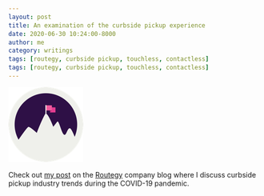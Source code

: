 ```yaml
---
layout: post
title: An examination of the curbside pickup experience
date: 2020-06-30 10:24:00-8000
author: me
category: writings
tags: [routegy, curbside pickup, touchless, contactless]
tags: [routegy, curbside pickup, touchless, contactless]
---
```

<img class="float-right" src="/assets/images/routegy-logo-mountain-light-small.png">

Check out [my post](https://blog.routegy.com/2020/06/30/examination-curbside-pickup-experience/) on the [Routegy](https://routegy.com) company blog where I discuss curbside pickup industry trends during the COVID-19 pandemic.
